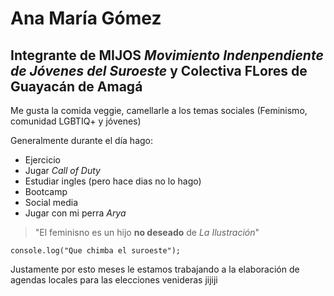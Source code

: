 # **Ana María Gómez**

## Integrante de MIJOS *Movimiento Indenpendiente de Jóvenes del Suroeste* y Colectiva FLores de Guayacán de **Amagá**

Me gusta la comida veggie, camellarle a los temas sociales (Feminismo, comunidad LGBTIQ+ y jóvenes)

Generalmente durante el día hago:
- Ejercicio
- Jugar *Call of Duty*
- Estudiar ingles (pero hace dias no lo hago)
- Bootcamp
- Social media
- Jugar con mi perra *Arya*

> "El feminisno es un hijo **no deseado** de *La Ilustración*"

```
console.log("Que chimba el suroeste");
```
Justamente por esto meses le estamos trabajando a la elaboración de agendas locales para las elecciones venideras jijiji
